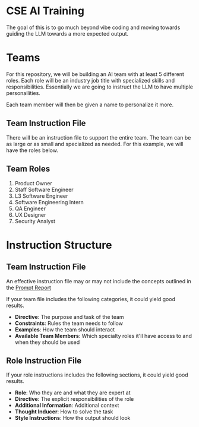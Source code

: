 # CSE AI Training

The goal of this is to go much beyond vibe coding and moving towards guiding the LLM towards a more expected output.

# Teams

For this repository, we will be building an AI team with at least 5 different roles. Each role will be an industry job title with specialized skills and responsibilities. Essentially we are going to instruct the LLM to have multiple personailities.

Each team member will then be given a name to personalize it more.

## Team Instruction File

There will be an instruction file to support the entire team. The team can be as large or as small and specialized as needed. For this example, we will have the roles below.

## Team Roles

1. Product Owner
1. Staff Software Engineer
1. L3 Software Engineer
1. Software Engineering Intern
1. QA Engineer
1. UX Designer
1. Security Analyst

# Instruction Structure

## Team Instruction File

An effective instruction file may or may not include the concepts outlined in the [Prompt Report]('docs/The%20Prompt%20Report-%20A%20Systematic%20Survey%20of%20Prompt%20Engineering%20Techniques.pdf')

If your team file includes the following categories, it could yield good results.

- **Directive**: The purpose and task of the team
- **Constraints**: Rules the team needs to follow
- **Examples**: How the team should interact
- **Available Team Members**: Which specialty roles it'll have access to and when they should be used

## Role Instruction File

If your role instructions includes the following sections, it could yield good results.

- **Role**: Who they are and what they are expert at
- **Directive**: The explicit responsibilities of the role
- **Additional Information**: Additional context
- **Thought Inducer**: How to solve the task
- **Style Instructions**: How the output should look